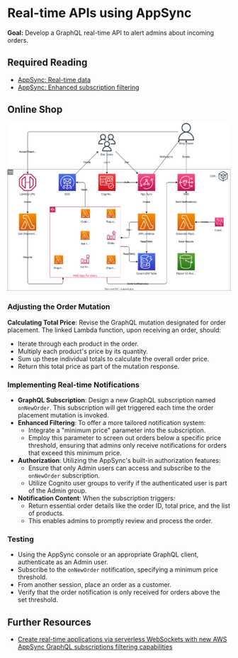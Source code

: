 # Real-time APIs using AppSync

**Goal:** Develop a GraphQL real-time API to alert admins about incoming orders.

## Required Reading

- [AppSync: Real-time data](https://docs.aws.amazon.com/appsync/latest/devguide/aws-appsync-real-time-data.html)
- [AppSync: Enhanced subscription filtering](https://docs.aws.amazon.com/appsync/latest/devguide/aws-appsync-real-time-enhanced-filtering.html)

## Online Shop

![Overview](./diagrams/090-appsync-subscriptions.drawio.svg "Overview")

### Adjusting the Order Mutation

**Calculating Total Price**: Revise the GraphQL mutation designated for order placement. The linked Lambda function, upon receiving an order, should:
- Iterate through each product in the order.
- Multiply each product's price by its quantity.
- Sum up these individual totals to calculate the overall order price.
- Return this total price as part of the mutation response.

### Implementing Real-time Notifications

- **GraphQL Subscription**: Design a new GraphQL subscription named `onNewOrder`. This subscription will get triggered each time the order placement mutation is invoked.
- **Enhanced Filtering**: To offer a more tailored notification system:
   - Integrate a "minimum price" parameter into the subscription.
   - Employ this parameter to screen out orders below a specific price threshold, ensuring that admins only receive notifications for orders that exceed this minimum price.
- **Authorization**: Utilizing the AppSync's built-in authorization features:
   - Ensure that only Admin users can access and subscribe to the `onNewOrder` subscription.
   - Utilize Cognito user groups to verify if the authenticated user is part of the Admin group.
- **Notification Content**: When the subscription triggers:
   - Return essential order details like the order ID, total price, and the list of products.
   - This enables admins to promptly review and process the order.

### Testing

- Using the AppSync console or an appropriate GraphQL client, authenticate as an Admin user.
- Subscribe to the `onNewOrder` notification, specifying a minimum price threshold.
- From another session, place an order as a customer.
- Verify that the order notification is only received for orders above the set threshold.

## Further Resources

- [Create real-time applications via serverless WebSockets with new AWS AppSync GraphQL subscriptions filtering capabilities](https://aws.amazon.com/blogs/mobile/appsync-enhanced-filtering/)
